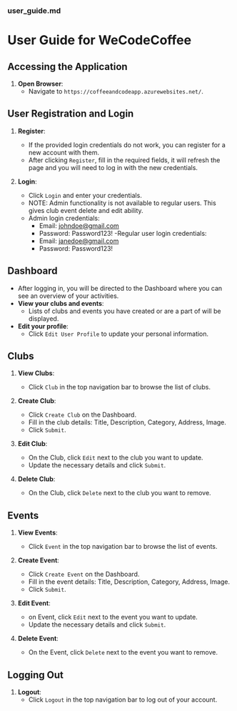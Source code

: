 ﻿
### user_guide.md


# User Guide for WeCodeCoffee

## Accessing the Application

1. **Open Browser**:
   - Navigate to `https://coffeeandcodeapp.azurewebsites.net/`.

## User Registration and Login

1. **Register**:
	- If the provided login credentials do not work, you can register for a new account with them.
	- After clicking `Register`, fill in the required fields, it will refresh the page and you will need to log in with the new credentials.

2. **Login**:
   - Click `Login` and enter your credentials.
   - NOTE: Admin functionality is not available to regular users. 
	This gives club event delete and edit ability.
	- Admin login credentials:
		- Email: johndoe@gmail.com
		- Password: Password123!
	-Regular user login credentials:
		- Email: janedoe@gmail.com
		- Password: Password123!

## Dashboard

- After logging in, you will be directed to the Dashboard where you can see an overview of your activities.
- **View your clubs and events**:
  - Lists of clubs and events you have created or are a part of will be displayed.
- **Edit your profile**:
  - Click `Edit User Profile` to update your personal information.

## Clubs

1. **View Clubs**:
   - Click `Club` in the top navigation bar to browse the list of clubs.

2. **Create Club**:
   - Click `Create Club` on the Dashboard.
   - Fill in the club details: Title, Description, Category, Address, Image.
   - Click `Submit`.

3. **Edit Club**:
   - On the Club, click `Edit` next to the club you want to update.
   - Update the necessary details and click `Submit`.

4. **Delete Club**:
   - On the Club, click `Delete` next to the club you want to remove.

## Events

1. **View Events**:
   - Click `Event` in the top navigation bar to browse the list of events.

2. **Create Event**:
   - Click `Create Event` on the Dashboard.
   - Fill in the event details: Title, Description, Category, Address, Image.
   - Click `Submit`.

3. **Edit Event**:
   - on Event, click `Edit` next to the event you want to update.
   - Update the necessary details and click `Submit`.

4. **Delete Event**:
   - On the Event, click `Delete` next to the event you want to remove.

## Logging Out

1. **Logout**:
   - Click `Logout` in the top navigation bar to log out of your account.



